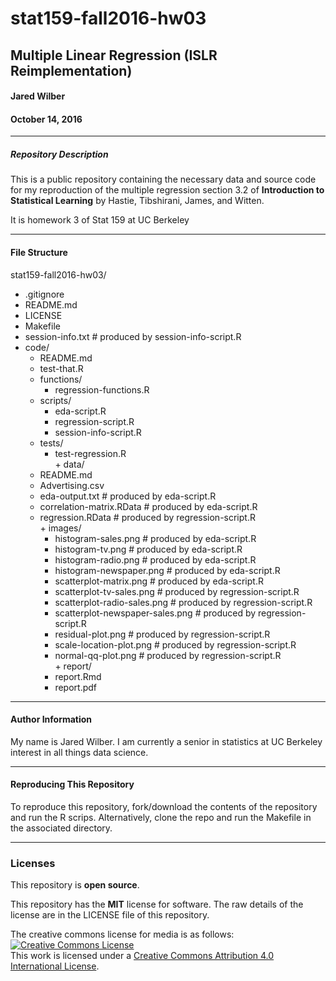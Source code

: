 # stat159-fall2016-hw03
## Multiple Linear Regression (ISLR Reimplementation) 
#### Jared Wilber
#### October 14, 2016

***

##### Repository Description
This is a public repository containing the necessary data and source code for my reproduction of the multiple regression section 3.2 of __Introduction to Statistical Learning__ by Hastie, Tibshirani, James, and Witten.

It is homework 3 of Stat 159 at UC Berkeley

***

#### File Structure
  

stat159-fall2016-hw03/  
+    .gitignore  
+    README.md  
+    LICENSE  
+    Makefile  
+    session-info.txt                     # produced by session-info-script.R  
+    code/  
      + README.md  
      + test-that.R  
      + functions/  
        + regression-functions.R  
      + scripts/  
        + eda-script.R  
        + regression-script.R  
        + session-info-script.R  
      + tests/  
        + test-regression.R  
    + data/  
      + README.md  
      + Advertising.csv  
      + eda-output.txt                      # produced by eda-script.R  
      + correlation-matrix.RData            # produced by eda-script.R  
      + regression.RData                    # produced by regression-script.R  
    + images/  
        + histogram-sales.png                # produced by eda-script.R  
        + histogram-tv.png                   # produced by eda-script.R  
        + histogram-radio.png                # produced by eda-script.R  
        + histogram-newspaper.png            # produced by eda-script.R  
        + scatterplot-matrix.png             # produced by eda-script.R  
        + scatterplot-tv-sales.png           # produced by regression-script.R  
        + scatterplot-radio-sales.png        # produced by regression-script.R  
        + scatterplot-newspaper-sales.png    # produced by regression-script.R  
        + residual-plot.png                  # produced by regression-script.R  
        + scale-location-plot.png            # produced by regression-script.R  
        + normal-qq-plot.png                 # produced by regression-script.R  
    + report/  
        + report.Rmd  
        + report.pdf  


***

#### Author Information
My name is Jared Wilber. I am currently a senior in statistics at UC Berkeley interest in all things data science.

***

#### Reproducing This Repository
To reproduce this repository, fork/download the contents of the repository and run the R scrips.
Alternatively, clone the repo and run the Makefile in the associated directory.

***

### Licenses
This repository is __open source__.

This repository has the __MIT__ license for software. The raw details of the license are in the LICENSE file of this repository.

The creative commons license for media is as follows:
<a rel="license" href="http://creativecommons.org/licenses/by/4.0/"><img alt="Creative Commons License" style="border-width:0" src="https://i.creativecommons.org/l/by/4.0/88x31.png" /></a><br />This work is licensed under a <a rel="license" href="http://creativecommons.org/licenses/by/4.0/">Creative Commons Attribution 4.0 International License</a>.

